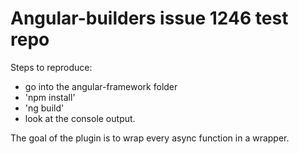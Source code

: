 # Angular-builders issue 1246 test repo

Steps to reproduce:
- go into the angular-framework folder
- 'npm install'
- 'ng build'
- look at the console output.

The goal of the plugin is to wrap every async function in a wrapper.